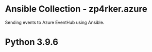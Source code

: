 # Ansible Collection - zp4rker.azure

Sending events to Azure EventHub using Ansible.
# Python 3.9.6
